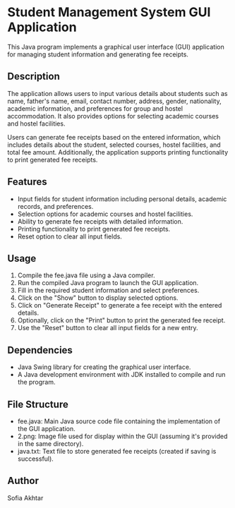 # Student Management System GUI Application
This Java program implements a graphical user interface (GUI) application for managing student information and generating fee receipts.

## Description
The application allows users to input various details about students such as name, father's name, email, contact number, address, gender, nationality, academic information, and preferences for group and hostel accommodation. It also provides options for selecting academic courses and hostel facilities.

Users can generate fee receipts based on the entered information, which includes details about the student, selected courses, hostel facilities, and total fee amount. Additionally, the application supports printing functionality to print generated fee receipts.

## Features
- Input fields for student information including personal details, academic records, and preferences.
- Selection options for academic courses and hostel facilities.
- Ability to generate fee receipts with detailed information.
- Printing functionality to print generated fee receipts.
- Reset option to clear all input fields.

## Usage
1. Compile the fee.java file using a Java compiler.
2. Run the compiled Java program to launch the GUI application.
3. Fill in the required student information and select preferences.
4. Click on the "Show" button to display selected options.
5. Click on "Generate Receipt" to generate a fee receipt with the entered details.
6. Optionally, click on the "Print" button to print the generated fee receipt.
7. Use the "Reset" button to clear all input fields for a new entry.

## Dependencies
- Java Swing library for creating the graphical user interface.
- A Java development environment with JDK installed to compile and run the program.

## File Structure
- fee.java: Main Java source code file containing the implementation of the GUI application.
- 2.png: Image file used for display within the GUI (assuming it's provided in the same directory).
- java.txt: Text file to store generated fee receipts (created if saving is successful).

## Author
Sofia Akhtar
